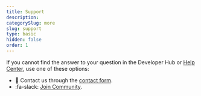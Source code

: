 ```yaml
---
title: Support
description: 
categorySlug: more
slug: support
type: basic
hidden: false
order: 1
---
```


If you cannot find the answer to your question in the Developer Hub or [Help Center](https://support.voucherify.io), use one of these options: 
* :email: Contact us through the [contact form](https://www.voucherify.io/contact-support). 
* :fa-slack: [Join Community](https://www.voucherify.io/community).
